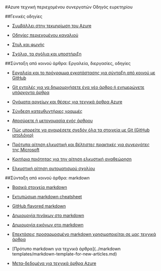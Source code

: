 <properties title="" pageTitle="Azure τεχνική περιεχομένου συνεργατών Οδηγός ευρετηρίου" description="Παραθέτει τα άρθρα είναι διαθέσιμα στον οδηγό του Azure τεχνική περιεχομένου συνεργατών των για azure.microsoft.com." metaKeywords="" services="" solutions="" documentationCenter="" authors="tysonn" videoId="" scriptId="" manager="carolz" />

<tags ms.service="contributor-guide" ms.devlang="" ms.topic="article" ms.tgt_pltfrm="" ms.workload="" ms.date="12/19/2014" ms.author="tysonn" />

#<a name="azure-technical-content-contributors-guide-index"></a>Azure τεχνική περιεχομένου συνεργατών Οδηγός ευρετηρίου

##<a name="general-guidance"></a>Γενικές οδηγίες

- [Συμβάλλει στην τεκμηρίωση του Azure](./../README.md)

- [Οδηγίες περιεχομένου καναλιού](content-channel-guidance.md)

- [Στυλ και φωνής](style-and-voice.md)

- [Σχόλια, τα σχόλια και υποστήριξη](feedback-and-comments.md)


##<a name="authoring-articles-tools-processes-guidance"></a>Σύνταξη από κοινού άρθρα: Εργαλεία, διεργασίες, οδηγίες

- [Εργαλεία και το πρόγραμμα εγκατάστασης για σύνταξη από κοινού με GitHub](tools-and-setup.md)

- [Git εντολές για να δημιουργήσετε ένα νέο άρθρο ή ενημερώνετε υπάρχοντα άρθρα](git-commands-for-master.md)

<!-- [Git commands for staging an article on the internal preview site](./git-commands-for-sandbox.md)-->

- [Ονόματα αρχείων και θέσεις για τεχνικά άρθρα Azure](file-names-and-locations.md)

- [Σύνδεση κατευθυντήριες γραμμές](create-links-markdown.md/)

- [Αποσύρετε ή μετονομασία ενός άρθρου](retire-or-rename-an-article.md)

- [Πώς μπορείτε να αναιρέσετε σχεδόν όλα τα στοιχεία με Git (GitHub ιστολόγιο)](https://github.com/blog/2019-how-to-undo-almost-anything-with-git)

- [Πρότυπα αίτηση ελκυστική και βέλτιστες πρακτικές για συνεργάτες της Microsoft](contributor-guide-pull-request-etiquette.md)

- [Κριτήρια ποιότητας για την αίτηση ελκυστική αναθεώρηση](contributor-guide-pr-criteria.md)

- [Ελκυστική αίτηση αυτοματισμού σχολίου](contributor-guide-pull-request-comments.md)


##<a name="authoring-articles-markdown"></a>Σύνταξη από κοινού άρθρα: markdown

- [Βασικά στοιχεία markdown](https://help.github.com/articles/markdown-basics/)

- [Εκτυπώσιμη markdown cheatsheet](./media/documents/markdown-cheatsheet.pdf?raw=true)

- [GitHub flavored markdown](https://help.github.com/articles/github-flavored-markdown/)

- [Δημιουργία πινάκων στο markdown](create-tables-markdown.md)

- [Δημιουργία εικόνων στο markdown](create-images-markdown.md)

- [Επεκτάσεις προσαρμοσμένο markdown χρησιμοποιείται σε μας τεχνικά άρθρα](custom-markdown-extensions.md)

- [Πρότυπο markdown για τεχνικά άρθρα](../markdown templates/markdown-template-for-new-articles.md)

- [Μετα-δεδομένα για τεχνικά άρθρα Azure](article-metadata.md)
